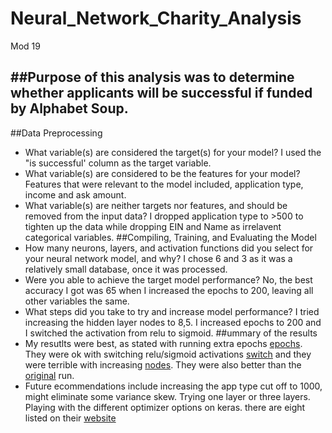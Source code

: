 # Neural_Network_Charity_Analysis
Mod 19

##Purpose of this analysis was to determine whether applicants will be successful if funded by Alphabet Soup. 
- 
##Data Preprocessing
- What variable(s) are considered the target(s) for your model? I used the "is successful' column as the target variable.
- What variable(s) are considered to be the features for your model? Features that were relevant to the model included, application type, income and ask amount.
- What variable(s) are neither targets nor features, and should be removed from the input data? I dropped application type to >500 to tighten up the data while dropping EIN and Name as irrelavent categorical variables.
##Compiling, Training, and Evaluating the Model
- How many neurons, layers, and activation functions did you select for your neural network model, and why? I chose 6 and 3 as it was a relatively small database, once it was processed. 
- Were you able to achieve the target model performance? No, the best accuracy I got was 65 when I increased the epochs to 200, leaving all other variables the same.
- What steps did you take to try and increase model performance? I tried increasing the hidden layer nodes to 8,5. I increased epochs to 200 and I switched the activation from relu to sigmoid.
##ummary of the results 
- My resutlts were best, as stated with running extra epochs [epochs](/PNGs/epochs.PNG). They were ok with switching relu/sigmoid activations [switch](/PNGs/switch.PNG) and they were terrible with increasing [nodes](/PNGs/nodes.PNG). They were also better than the [original](/PNGs/original.PNG) run.
- Future ecommendations include increasing the app type cut off to 1000, might eliminate some variance skew.  Trying one layer or three layers. Playing with the different optimizer options on keras. there are eight listed on their [website](https://keras.io/api/optimizers/)
